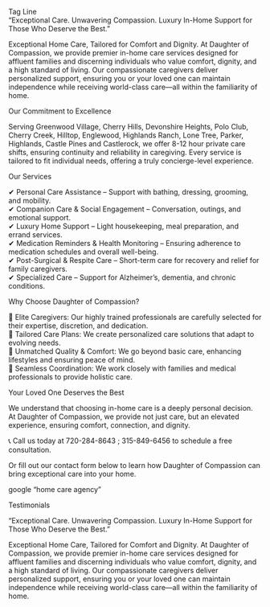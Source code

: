 Tag Line  
“Exceptional Care.  Unwavering Compassion.  Luxury In-Home Support for Those Who Deserve the Best.”

Exceptional Home Care, Tailored for Comfort and Dignity.  At Daughter of Compassion, we provide premier in-home care services designed for affluent families and discerning individuals who value comfort, dignity, and a high standard of living. Our compassionate caregivers deliver personalized support, ensuring you or your loved one can maintain independence while receiving world-class care—all within the familiarity of home.

Our Commitment to Excellence

Serving Greenwood Village, Cherry Hills, Devonshire Heights, Polo Club, Cherry Creek, Hilltop, Englewood, Highlands Ranch, Lone Tree, Parker, Highlands, Castle Pines and Castlerock, we offer 8-12 hour private care shifts, ensuring continuity and reliability in caregiving. Every service is tailored to fit individual needs, offering a truly concierge-level experience.

Our Services

✔ Personal Care Assistance – Support with bathing, dressing, grooming, and mobility.  
✔ Companion Care & Social Engagement – Conversation, outings, and emotional support.  
✔ Luxury Home Support – Light housekeeping, meal preparation, and errand services.  
✔ Medication Reminders & Health Monitoring – Ensuring adherence to medication schedules and overall well-being.  
✔ Post-Surgical & Respite Care – Short-term care for recovery and relief for family caregivers.  
✔ Specialized Care – Support for Alzheimer’s, dementia, and chronic conditions.

Why Choose Daughter of Compassion?

🌿 Elite Caregivers: Our highly trained professionals are carefully selected for their expertise, discretion, and dedication.  
🌿 Tailored Care Plans: We create personalized care solutions that adapt to evolving needs.  
🌿 Unmatched Quality & Comfort: We go beyond basic care, enhancing lifestyles and ensuring peace of mind.  
🌿 Seamless Coordination: We work closely with families and medical professionals to provide holistic care.

Your Loved One Deserves the Best

We understand that choosing in-home care is a deeply personal decision. At Daughter of Compassion, we provide not just care, but an elevated experience, ensuring comfort, connection, and dignity.

📞 Call us today at 720-284-8643 ; 315-849-6456 to schedule a free consultation.

Or fill out our contact form below to learn how Daughter of Compassion can bring exceptional care into your home.

google “home care agency”

Testimonials

“Exceptional Care.  Unwavering Compassion.  Luxury In-Home Support for Those Who Deserve the Best.”

Exceptional Home Care, Tailored for Comfort and Dignity.  At Daughter of Compassion, we provide premier in-home care services designed for affluent families and discerning individuals who value comfort, dignity, and a high standard of living. Our compassionate caregivers deliver personalized support, ensuring you or your loved one can maintain independence while receiving world-class care—all within the familiarity of home.